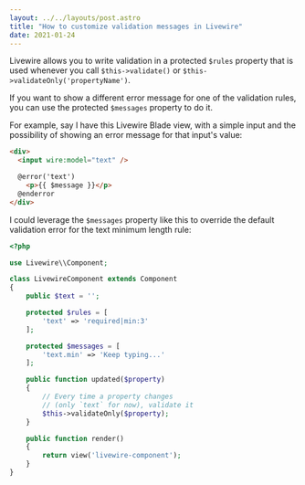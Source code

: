 ```yaml
---
layout: ../../layouts/post.astro
title: "How to customize validation messages in Livewire"
date: 2021-01-24
---
```

Livewire allows you to write validation in a protected `$rules` property that is used whenever you call `$this->validate()` or `$this->validateOnly('propertyName')`.

If you want to show a different error message for one of the validation rules, you can use the protected `$messages` property to do it.

For example, say I have this Livewire Blade view, with a simple input and the possibility of showing an error message for that input's value:

```html
<div>
  <input wire:model="text" />

  @error('text')
    <p>{{ $message }}</p>
  @enderror
</div>
```

I could leverage the `$messages` property like this to override the default validation error for the text minimum length rule:

```php
<?php

use Livewire\\Component;

class LivewireComponent extends Component
{
    public $text = '';

    protected $rules = [
        'text' => 'required|min:3'
    ];

    protected $messages = [
        'text.min' => 'Keep typing...'
    ];

    public function updated($property)
    {
        // Every time a property changes
        // (only `text` for now), validate it
        $this->validateOnly($property);
    }

    public function render()
    {
        return view('livewire-component');
    }
}
```
